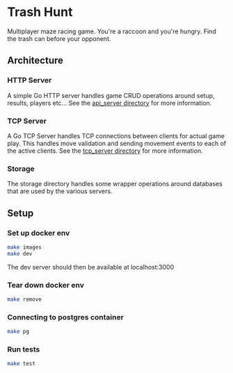# Trash Hunt
Multiplayer maze racing game. You're a raccoon and you're hungry. Find the trash can before your opponent.

## Architecture
### HTTP Server
A simple Go HTTP server handles game CRUD operations around setup, results, players etc...
See the [api_server directory](./src/api_server) for more information.

### TCP Server
A Go TCP Server handles TCP connections between clients for actual game play. This handles move validation and sending movement events to each of the active clients.
See the [tcp_server directory](./src/tcp_server) for more information.

### Storage
The storage directory handles some wrapper operations around databases that are used by the various servers.

## Setup
### Set up docker env
```bash
make images
make dev
```
The dev server should then be available at localhost:3000

### Tear down docker env
```bash
make remove
```

### Connecting to postgres container
```bash
make pg
```

### Run tests
```bash
make test
```
